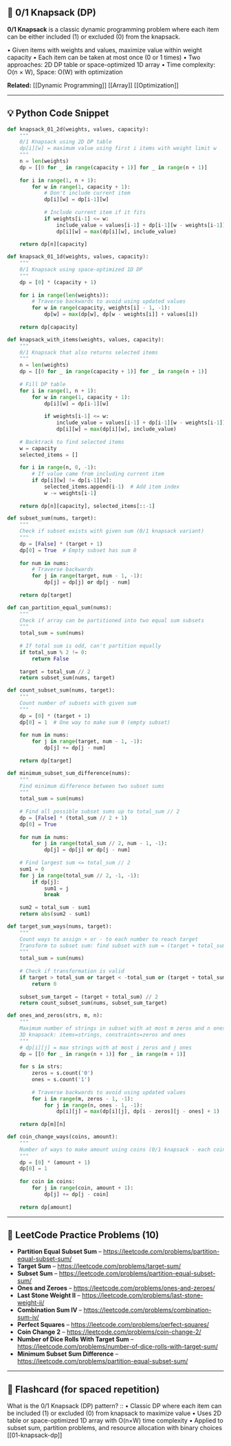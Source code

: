 ## 🧠 0/1 Knapsack (DP)

**0/1 Knapsack** is a classic dynamic programming problem where each item can be either included (1) or excluded (0) from the knapsack.

• Given items with weights and values, maximize value within weight capacity
• Each item can be taken at most once (0 or 1 times)
• Two approaches: 2D DP table or space-optimized 1D array
• Time complexity: O(n × W), Space: O(W) with optimization

**Related:** [[Dynamic Programming]] [[Array]] [[Optimization]]

---

## 💡 Python Code Snippet

```python
def knapsack_01_2d(weights, values, capacity):
    """
    0/1 Knapsack using 2D DP table
    dp[i][w] = maximum value using first i items with weight limit w
    """
    n = len(weights)
    dp = [[0 for _ in range(capacity + 1)] for _ in range(n + 1)]
    
    for i in range(1, n + 1):
        for w in range(1, capacity + 1):
            # Don't include current item
            dp[i][w] = dp[i-1][w]
            
            # Include current item if it fits
            if weights[i-1] <= w:
                include_value = values[i-1] + dp[i-1][w - weights[i-1]]
                dp[i][w] = max(dp[i][w], include_value)
    
    return dp[n][capacity]

def knapsack_01_1d(weights, values, capacity):
    """
    0/1 Knapsack using space-optimized 1D DP
    """
    dp = [0] * (capacity + 1)
    
    for i in range(len(weights)):
        # Traverse backwards to avoid using updated values
        for w in range(capacity, weights[i] - 1, -1):
            dp[w] = max(dp[w], dp[w - weights[i]] + values[i])
    
    return dp[capacity]

def knapsack_with_items(weights, values, capacity):
    """
    0/1 Knapsack that also returns selected items
    """
    n = len(weights)
    dp = [[0 for _ in range(capacity + 1)] for _ in range(n + 1)]
    
    # Fill DP table
    for i in range(1, n + 1):
        for w in range(1, capacity + 1):
            dp[i][w] = dp[i-1][w]
            
            if weights[i-1] <= w:
                include_value = values[i-1] + dp[i-1][w - weights[i-1]]
                dp[i][w] = max(dp[i][w], include_value)
    
    # Backtrack to find selected items
    w = capacity
    selected_items = []
    
    for i in range(n, 0, -1):
        # If value came from including current item
        if dp[i][w] != dp[i-1][w]:
            selected_items.append(i-1)  # Add item index
            w -= weights[i-1]
    
    return dp[n][capacity], selected_items[::-1]

def subset_sum(nums, target):
    """
    Check if subset exists with given sum (0/1 knapsack variant)
    """
    dp = [False] * (target + 1)
    dp[0] = True  # Empty subset has sum 0
    
    for num in nums:
        # Traverse backwards
        for j in range(target, num - 1, -1):
            dp[j] = dp[j] or dp[j - num]
    
    return dp[target]

def can_partition_equal_sum(nums):
    """
    Check if array can be partitioned into two equal sum subsets
    """
    total_sum = sum(nums)
    
    # If total sum is odd, can't partition equally
    if total_sum % 2 != 0:
        return False
    
    target = total_sum // 2
    return subset_sum(nums, target)

def count_subset_sum(nums, target):
    """
    Count number of subsets with given sum
    """
    dp = [0] * (target + 1)
    dp[0] = 1  # One way to make sum 0 (empty subset)
    
    for num in nums:
        for j in range(target, num - 1, -1):
            dp[j] += dp[j - num]
    
    return dp[target]

def minimum_subset_sum_difference(nums):
    """
    Find minimum difference between two subset sums
    """
    total_sum = sum(nums)
    
    # Find all possible subset sums up to total_sum // 2
    dp = [False] * (total_sum // 2 + 1)
    dp[0] = True
    
    for num in nums:
        for j in range(total_sum // 2, num - 1, -1):
            dp[j] = dp[j] or dp[j - num]
    
    # Find largest sum <= total_sum // 2
    sum1 = 0
    for j in range(total_sum // 2, -1, -1):
        if dp[j]:
            sum1 = j
            break
    
    sum2 = total_sum - sum1
    return abs(sum2 - sum1)

def target_sum_ways(nums, target):
    """
    Count ways to assign + or - to each number to reach target
    Transform to subset sum: find subset with sum = (target + total_sum) / 2
    """
    total_sum = sum(nums)
    
    # Check if transformation is valid
    if target > total_sum or target < -total_sum or (target + total_sum) % 2 != 0:
        return 0
    
    subset_sum_target = (target + total_sum) // 2
    return count_subset_sum(nums, subset_sum_target)

def ones_and_zeros(strs, m, n):
    """
    Maximum number of strings in subset with at most m zeros and n ones
    3D knapsack: items=strings, constraints=zeros and ones
    """
    # dp[i][j] = max strings with at most i zeros and j ones
    dp = [[0 for _ in range(n + 1)] for _ in range(m + 1)]
    
    for s in strs:
        zeros = s.count('0')
        ones = s.count('1')
        
        # Traverse backwards to avoid using updated values
        for i in range(m, zeros - 1, -1):
            for j in range(n, ones - 1, -1):
                dp[i][j] = max(dp[i][j], dp[i - zeros][j - ones] + 1)
    
    return dp[m][n]

def coin_change_ways(coins, amount):
    """
    Number of ways to make amount using coins (0/1 knapsack - each coin used once)
    """
    dp = [0] * (amount + 1)
    dp[0] = 1
    
    for coin in coins:
        for j in range(coin, amount + 1):
            dp[j] += dp[j - coin]
    
    return dp[amount]
```

---

## 🔗 LeetCode Practice Problems (10)

- **Partition Equal Subset Sum** – https://leetcode.com/problems/partition-equal-subset-sum/
- **Target Sum** – https://leetcode.com/problems/target-sum/
- **Subset Sum** – https://leetcode.com/problems/partition-equal-subset-sum/
- **Ones and Zeroes** – https://leetcode.com/problems/ones-and-zeroes/
- **Last Stone Weight II** – https://leetcode.com/problems/last-stone-weight-ii/
- **Combination Sum IV** – https://leetcode.com/problems/combination-sum-iv/
- **Perfect Squares** – https://leetcode.com/problems/perfect-squares/
- **Coin Change 2** – https://leetcode.com/problems/coin-change-2/
- **Number of Dice Rolls With Target Sum** – https://leetcode.com/problems/number-of-dice-rolls-with-target-sum/
- **Minimum Subset Sum Difference** – https://leetcode.com/problems/partition-equal-subset-sum/

---

## 🧠 Flashcard (for spaced repetition)

What is the 0/1 Knapsack (DP) pattern? :: • Classic DP where each item can be included (1) or excluded (0) from knapsack to maximize value • Uses 2D table or space-optimized 1D array with O(n×W) time complexity • Applied to subset sum, partition problems, and resource allocation with binary choices [[01-knapsack-dp]] 